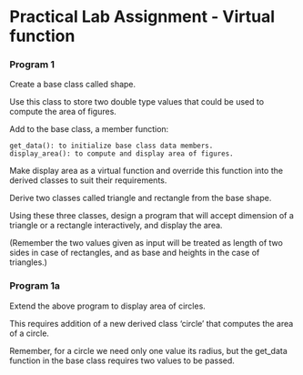 # Practical Lab Assignment - Virtual function

### Program 1

Create a base class called shape.

Use this class to store two double type values that could be used to compute the area of figures.

Add to the base class, a member function:

```
get_data(): to initialize base class data members.
display_area(): to compute and display area of figures. 
```

Make display area as a virtual function and override this function into the derived classes to suit their requirements.

Derive two classes called triangle and rectangle from the base shape.

Using these three classes, design a program that will accept dimension of a triangle or a rectangle interactively, and display the area.

(Remember the two values given as input will be treated as length of two sides in case of rectangles, and as base and heights in the case of triangles.)

### Program 1a

Extend the above program to display area of circles.

This requires addition of a new derived class ‘circle’ that computes the area of a circle.

Remember, for a circle we need only one value its radius, but the get_data function in the base class requires two values to be passed.
